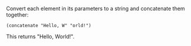 Convert each element in its parameters to a string and concatenate them together:

```
(concatenate "Hello, W" "orld!")
```

This returns "Hello, World!".